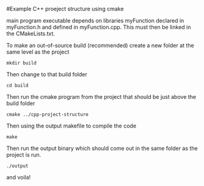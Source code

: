 #Example C++ proeject structure using cmake

 main program executable depends on libraries myFunction declared in myFunction.h and defined in myFunction.cpp. This must then be linked in the CMakeLists.txt.
 
 To make an out-of-source build (recommended) create a new folder at the same level as the project
 
 ```
 mkdir build
 ```
 
 Then change to that build folder
 
 ```
 cd build
 ```
 
 Then run the cmake program from the project that should be just above the build folder
 
 ```
 cmake ../cpp-project-structure
 ```
 
 Then using the output makefile to compile the code
 
 ```
 make
 ```
 
 Then run the output binary which should come out in the same folder as the project is run.
 
 ```
 ./output
 ```
 and voila!
 
 
